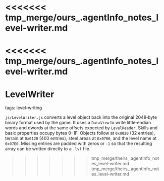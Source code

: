 <<<<<<< tmp_merge/ours_.agentInfo_notes_level-writer.md
=======
<<<<<<< tmp_merge/ours_.agentInfo_notes_level-writer.md
=======
# LevelWriter

tags: level-writing

`js/LevelWriter.js` converts a level object back into the original 2048‑byte binary format used by the game.  It uses a `DataView` to write little‑endian words and dwords at the same offsets expected by `LevelReader`.  Skills and basic properties occupy bytes 0–1F.  Objects follow at `0x0020` (32 entries), terrain at `0x0120` (400 entries), steel areas at `0x0760`, and the level name at `0x07E0`.  Missing entries are padded with zeros or `-1` so that the resulting array can be written directly to a `.lvl` file.
>>>>>>> tmp_merge/theirs_.agentInfo_notes_level-writer.md
>>>>>>> tmp_merge/theirs_.agentInfo_notes_level-writer.md
